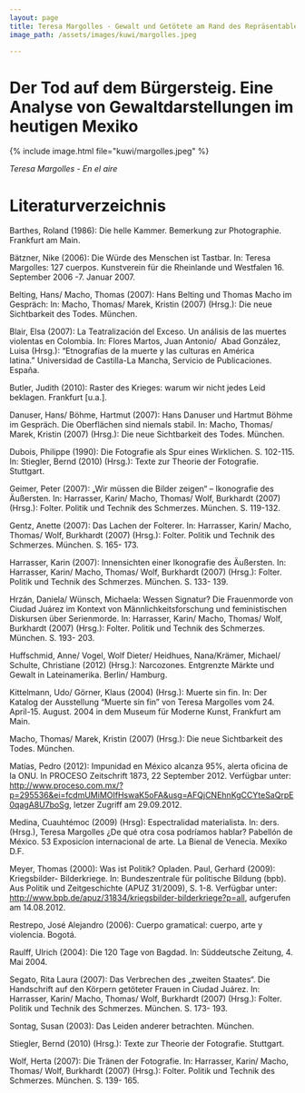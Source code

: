 ```yaml
---
layout: page
title: Teresa Margolles - Gewalt und Getötete am Rand des Repräsentablen
image_path: /assets/images/kuwi/margolles.jpeg

---
```




<h1>Der Tod auf dem Bürgersteig. Eine Analyse von
Gewaltdarstellungen im heutigen Mexiko</h1>

<p>
{% include image.html file="kuwi/margolles.jpeg"  %}
</p>

_Teresa Margolles - En el aire_

<h1>Literaturverzeichnis</h1>

Barthes, Roland (1986): Die helle Kammer. Bemerkung zur Photographie. Frankfurt am Main.

Bätzner, Nike (2006): Die Würde des Menschen ist Tastbar. In: Teresa Margolles: 127 cuerpos. Kunstverein für die Rheinlande und Westfalen 16. September 2006 -7. Januar 2007. 

Belting, Hans/ Macho, Thomas (2007): Hans Belting und Thomas Macho im Gespräch: In: Macho, Thomas/ Marek, Kristin (2007) (Hrsg.): Die neue Sichtbarkeit des Todes. München.

Blair, Elsa (2007): La Teatralización del Exceso. Un análisis de las muertes violentas en Colombia. In: Flores Martos, Juan Antonio/  Abad González, Luisa (Hrsg.): “Etnografías de la muerte y las culturas en América latina.” Universidad de Castilla-La Mancha, Servicio de Publicaciones. España. 

Butler, Judith (2010): Raster des Krieges: warum wir nicht jedes Leid beklagen. Frankfurt [u.a.].

Danuser, Hans/ Böhme, Hartmut (2007): Hans Danuser und Hartmut Böhme im Gespräch. Die Oberflächen sind niemals stabil. In: Macho, Thomas/ Marek, Kristin (2007) (Hrsg.): Die neue Sichtbarkeit des Todes. München. 

Dubois, Philippe (1990): Die Fotografie als Spur eines Wirklichen. S. 102-115. In: Stiegler, Bernd (2010) (Hrsg.): Texte  zur Theorie der Fotografie. Stuttgart.

Geimer, Peter (2007): „Wir müssen die Bilder zeigen“ – Ikonografie des Äußersten. In: Harrasser, Karin/ Macho, Thomas/ Wolf, Burkhardt (2007) (Hrsg.): Folter. Politik und Technik des Schmerzes. München. S. 119-132.

Gentz, Anette (2007): Das Lachen der Folterer. In: Harrasser, Karin/ Macho, Thomas/ Wolf, Burkhardt (2007) (Hrsg.): Folter. Politik und Technik des Schmerzes. München. S. 165- 173.

Harrasser, Karin (2007): Innensichten einer Ikonografie des Äußersten. In: Harrasser, Karin/ Macho, Thomas/ Wolf, Burkhardt (2007) (Hrsg.): Folter. Politik und Technik des Schmerzes. München. S. 133- 139.

Hrzán, Daniela/ Wünsch, Michaela: Wessen Signatur? Die Frauenmorde von Ciudad Juárez im Kontext von Männlichkeitsforschung und feministischen Diskursen über Serienmorde. In: Harrasser, Karin/ Macho, Thomas/ Wolf, Burkhardt (2007) (Hrsg.): Folter. Politik und Technik des Schmerzes. München. S. 193- 203.

Huffschmid, Anne/ Vogel, Wolf Dieter/ Heidhues, Nana/Krämer, Michael/ Schulte, Christiane (2012) (Hrsg.): Narcozones. Entgrenzte Märkte und Gewalt in Lateinamerika. Berlin/ Hamburg.

Kittelmann, Udo/ Görner, Klaus (2004) (Hrsg.):  Muerte sin fin. In: Der Katalog der Ausstellung “Muerte sin fin” von Teresa Margolles vom 24. April-15. August. 2004 in dem Museum für Moderne Kunst, Frankfurt am Main.

Macho, Thomas/ Marek, Kristin (2007) (Hrsg.): Die neue Sichtbarkeit des Todes. München.

Matías, Pedro (2012): Impunidad en México alcanza 95%, alerta oficina de la ONU. In  PROCESO Zeitschrift 1873, 22 September 2012. Verfügbar unter: http://www.proceso.com.mx/?p=295536&ei=fcdmUMiMOIfHswaK5oFA&usg=AFQjCNEhnKgCCYteSaQrpE0qagA8U7boSg, letzer Zugriff am 29.09.2012.

Medina, Cuauhtémoc (2009) (Hrsg): Espectralidad materialista. In: ders. (Hrsg.),  Teresa Margolles ¿De qué otra cosa podríamos hablar? Pabellón de México. 53 Exposicíon internacional de arte. La Bienal de Venecia. Mexiko D.F.

Meyer, Thomas (2000): Was ist Politik? Opladen.
Paul, Gerhard (2009): Kriegsbilder- Bilderkriege. In: Bundeszentrale für politische Bildung (bpb). Aus Politik und Zeitgeschichte (APUZ 31/2009), S. 1-8. Verfügbar unter:  http://www.bpb.de/apuz/31834/kriegsbilder-bilderkriege?p=all, aufgerufen am 14.08.2012.

Restrepo, José Alejandro (2006): Cuerpo gramatical: cuerpo, arte y violencia. Bogotá.

Raulff, Ulrich (2004): Die 120 Tage von Bagdad. In: Süddeutsche Zeitung, 4. Mai 2004. 

Segato, Rita Laura (2007): Das Verbrechen des „zweiten Staates“. Die Handschrift auf den Körpern getöteter Frauen in Ciudad Juárez. In: Harrasser, Karin/ Macho, Thomas/ Wolf, Burkhardt (2007) (Hrsg.): Folter. Politik und Technik des Schmerzes. München. S. 173- 193.

Sontag, Susan (2003): Das Leiden anderer betrachten. München.

Stiegler, Bernd (2010) (Hrsg.): Texte zur Theorie der Fotografie. Stuttgart. 

Wolf, Herta (2007): Die Tränen der Fotografie. In: Harrasser, Karin/ Macho, Thomas/ Wolf, Burkhardt (2007) (Hrsg.): Folter. Politik und Technik des Schmerzes. München. S. 139- 165.

